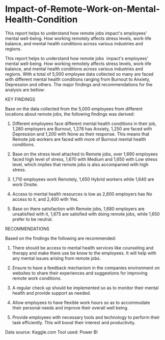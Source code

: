 # Impact-of-Remote-Work-on-Mental-Health-Condition
This report helps to understand how remote jobs  impact's employees' mental well-being. How working remotely affects stress levels, work-life balance, and mental health conditions across various industries and regions.

This report helps to understand how remote jobs  impact's employees' mental well-being. How working remotely affects stress levels, work-life balance, and mental health conditions across various industries and regions. With a total of 5,000 employee data collected so many are faced with different mental health conditions ranging from Burnout to Anxiety, Depression and others. The major findings and recommendations for the analysis are bellow:




KEY FINDINGS

Base on the data collected from the 5,000 employees from different locations about remote jobs, the following findings was derived:

1) Different employees face different mental health conditions in their job, 1,280 employers are Burnout, 1,278 has Anxiety, 1,250 are faced with Depression and 1,200 with None as their response. This means that Remote job workers are faced with more of Burnout mental health conditions.

2) Base on the stress level attached to Remote jobs, over 1,690 employees faced high level of stress, 1,670 with Medium and 1,650 with Low stress level, which implies that remote jobs is also accompanied with high stress.

3) 1,710 employees work Remotely, 1,650 Hybrid workers while 1,640 are work Onsite.

4) Access to mental health resources is low as 2,600 employers has No access to it, and 2,400 with Yes. 

5) Base on there satisfaction with Remote jobs, 1,680 employers are unsatisfied with it, 1,675 are satisfied with doing remote jobs, while 1,650 prefer to be neutral.

RECOMMENDATIONS

Based on the findings the following are recommended:

1) There should be access to mental health services like counseling and therapy and make there use be know to the employees. It will help with any mental issues arising from remote jobs.

2) Ensure to have a feedback mechanism in the companies environment on websites to share their experiences and suggestions for improving remote work conditions. 

3) A regular check up should be implemented so as to monitor their mental health and provide support as needed.

4) Allow employees to have flexible work hours so as to accommodate their personal needs and improve their overall well being. 

5) Provide employees with necessary tools and technology to perform their task efficiently. This will boost their interest and productivity.


Data source: Kaggle.com
Tool used: Power BI
